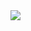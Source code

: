 <img src="https://github-readme-streak-stats.herokuapp.com?user=NotMixu&theme=github-dark&hide_border=true&date_format=M%20j%5B%2C%20Y%5D&background=000000&sideLabels=D3D3D3&currStreakLabel=D3D3D3&sideNums=D3D3D3&currStreakNum=D3D3D3&fire=D3D3D3&border=D3D3D3&ring=D3D3D3&stroke=D3D3D3&dates=D3D3D3" />
<!--img src="https://github-readme-stats-mixu2021.vercel.app/api/top-langs?username=NotMixu&count_private=true&layout=compact&theme=github_dark&hide_border=true&exclude_repo=FiveM-DarkSide,FiveM-Everyday,FiveM-NeutralCity,github-readme-stats,txAdmin,p_blackmarket,arch-.config&langs_count=10&text_color=D3D3D3&bg_color=000000&hide_title=true" /-->
